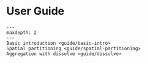 # User Guide


```{toctree}
---
maxdepth: 2
---
Basic introduction <guide/basic-intro>
Spatial partitioning <guide/spatial-partitioning>
Aggregation with dissolve <guide/dissolve>
```